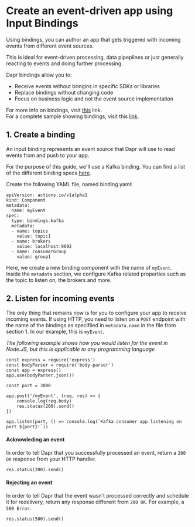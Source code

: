 # Create an event-driven app using Input Bindings

Using bindings, you can author an app that gets triggered with incoming events from different event sources.

This is ideal for event-driven processing, data pipeplines or just generally reacting to events and doing further processing.

Dapr bindings allow you to:

* Receive events without bringins in specific SDKs or libraries
* Replace bindings without changing code
* Focus on business logic and not the event source implementation

For more info on bindings, visit [this](../concepts/bindings/bindings.md) link.<br>
For a complete sample showing bindings, visit this [link](<PLACEHOLDER>).

## 1. Create a binding

An input binding represents an event source that Dapr will use to read events from and push to your app.

For the purpose of this guide, we'll use a Kafka binding. You can find a list of the different binding specs [here](../concepts/bindings/specs).

Create the following YAML file, named binding.yaml:

```
apiVersion: actions.io/v1alpha1
kind: Component
metadata:
  name: myEvent
spec:
  type: bindings.kafka
  metadata:
  - name: topics
    value: topic1
  - name: brokers
    value: localhost:9092
  - name: consumerGroup
    value: group1
```

Here, we create a new binding component with the name of `myEvent`.<br>
Inside the `metadata` section, we configure Kafka related properties such as the topic to listen on, the brokers and more.

## 2. Listen for incoming events

The only thing that remains now is for you to configure your app to receive incoming events.
If using HTTP, you need to listen on a `POST` endpoint with the name of the bindings as specifiied in `metadata.name` in the file from section 1.  In our example, this is `myEvent`.

*The following example shows how you would listen for the event in Node.JS, but this is applicable to any programming language*

```
const express = require('express')
const bodyParser = require('body-parser')
const app = express()
app.use(bodyParser.json())

const port = 3000

app.post('/myEvent', (req, res) => {
    console.log(req.body)
    res.status(200).send()
})

app.listen(port, () => console.log(`Kafka consumer app listening on port ${port}!`))
```

#### Acknowleding an event

In order to tell Dapr that you successfully processed an event, return a `200 OK` response from your HTTP handler.

```
res.status(200).send()
```
#### Rejecting an event

In order to tell Dapr that the event wasn't processed correctly and schedule it for redelivery, return any response different from `200 OK`. For example, a `500 Error`.

```
res.status(500).send()
```
